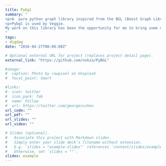 ```yaml
---
title: Pybgl
summary: "
<p>A  pure python graph library inspired from the BGL (Boost Graph Library).</p>
<p>Pybgl is used by Veggie.
My work on this library has been the opportunity for me to bring some minor contributions to Pybgl.</p>
"
tags:
- digdag
date: "2016-04-27T00:00:00Z"

# Optional external URL for project (replaces project detail page).
external_link: "https://github.com/nokia/PyBGL"

#image:
#  caption: Photo by rawpixel on Unsplash
#  focal_point: Smart

#links:
#- icon: twitter
#  icon_pack: fab
#  name: Follow
#  url: https://twitter.com/georgecushen
url_code: ""
url_pdf: ""
url_slides: ""
url_video: ""

# Slides (optional).
#   Associate this project with Markdown slides.
#   Simply enter your slide deck's filename without extension.
#   E.g. `slides = "example-slides"` references `content/slides/example-slides.md`.
#   Otherwise, set `slides = ""`.
slides: example
---
```

